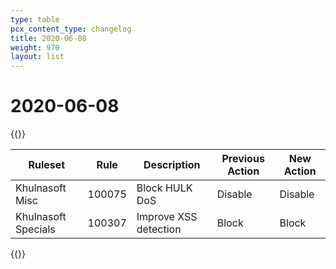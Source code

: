 ```yaml
---
type: table
pcx_content_type: changelog
title: 2020-06-08
weight: 970
layout: list
---
```


# 2020-06-08

{{<table-wrap>}}
<table style="width: 100%">
  <thead>
    <tr>
      <th>Ruleset</th>
      <th>Rule</th>
      <th>Description</th>
      <th>Previous Action</th>
      <th>New Action</th>
    </tr>
  </thead>
  <tbody>
    <tr>
      <td>Khulnasoft Misc</td>
      <td>100075</td>
      <td>Block HULK DoS</td>
      <td>Disable</td>
      <td>Disable</td>
    </tr>
    <tr>
      <td>Khulnasoft Specials</td>
      <td>100307</td>
      <td>Improve XSS detection</td>
      <td>Block</td>
      <td>Block</td>
    </tr>
  </tbody>
</table>
{{</table-wrap>}}
